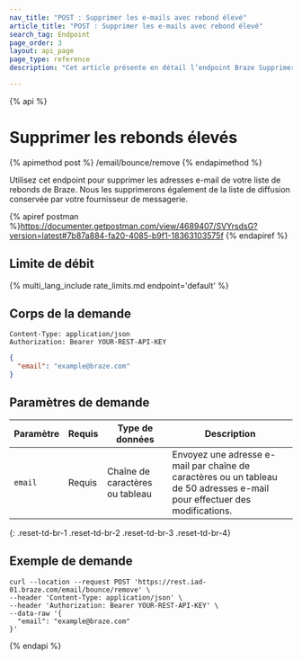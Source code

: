```yaml
---
nav_title: "POST : Supprimer les e-mails avec rebond élevé"
article_title: "POST : Supprimer les e-mails avec rebond élevé"
search_tag: Endpoint
page_order: 3
layout: api_page
page_type: reference
description: "Cet article présente en détail l’endpoint Braze Supprimer les adresses e-mail avec rebond élevé et son utilisation."

---
```

{% api %}
# Supprimer les rebonds élevés
{% apimethod post %}
/email/bounce/remove
{% endapimethod %}

Utilisez cet endpoint pour supprimer les adresses e-mail de votre liste de rebonds de Braze. Nous les supprimerons également de la liste de diffusion conservée par votre fournisseur de messagerie.

{% apiref postman %}https://documenter.getpostman.com/view/4689407/SVYrsdsG?version=latest#7b87a884-fa20-4085-b9f1-18363103575f {% endapiref %}

## Limite de débit

{% multi_lang_include rate_limits.md endpoint='default' %}

## Corps de la demande

```
Content-Type: application/json
Authorization: Bearer YOUR-REST-API-KEY
```

```json
{
  "email": "example@braze.com"
}
```

## Paramètres de demande

| Paramètre | Requis | Type de données | Description |
| ----------|-----------| ---------|------ |
| `email` | Requis | Chaîne de caractères ou tableau | Envoyez une adresse e-mail par chaîne de caractères ou un tableau de 50 adresses e-mail pour effectuer des modifications. |
{: .reset-td-br-1 .reset-td-br-2 .reset-td-br-3  .reset-td-br-4}

## Exemple de demande
```
curl --location --request POST 'https://rest.iad-01.braze.com/email/bounce/remove' \
--header 'Content-Type: application/json' \
--header 'Authorization: Bearer YOUR-REST-API-KEY' \
--data-raw '{
  "email": "example@braze.com"
}'
```

{% endapi %}
